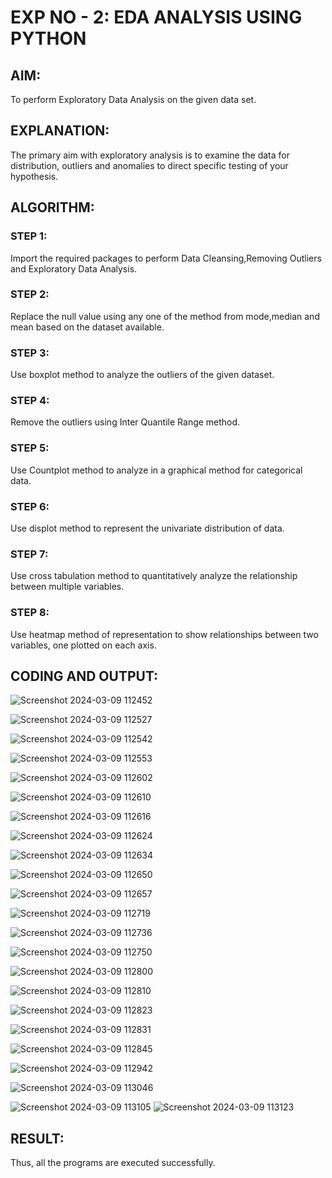 # EXP NO - 2: EDA ANALYSIS USING PYTHON
## AIM:

To perform Exploratory Data Analysis on the given data set.
      
## EXPLANATION:
  
The primary aim with exploratory analysis is to examine the data for distribution, outliers and anomalies to direct specific testing of your hypothesis.
  
## ALGORITHM:

### STEP 1: 

Import the required packages to perform Data Cleansing,Removing Outliers and Exploratory Data Analysis.

### STEP 2: 

Replace the null value using any one of the method from mode,median and mean based on the dataset available.

### STEP 3: 

Use boxplot method to analyze the outliers of the given dataset.

### STEP 4: 

Remove the outliers using Inter Quantile Range method.

### STEP 5: 

Use Countplot method to analyze in a graphical method for categorical data.

### STEP 6: 

Use displot method to represent the univariate distribution of data.

### STEP 7: 

Use cross tabulation method to quantitatively analyze the relationship between multiple variables.

### STEP 8: 

Use heatmap method of representation to show relationships between two variables, one plotted on each axis.

## CODING AND OUTPUT:

![Screenshot 2024-03-09 112452](https://github.com/Hari-Prasath-P-08/EXNO2DS/assets/139455593/6fac36a1-0c97-4388-958d-5053d24c7e72)

![Screenshot 2024-03-09 112527](https://github.com/Hari-Prasath-P-08/EXNO2DS/assets/139455593/d0cbc571-8382-40a0-bb73-3b11893acffc)

![Screenshot 2024-03-09 112542](https://github.com/Hari-Prasath-P-08/EXNO2DS/assets/139455593/69c48bf4-032f-49b6-85da-17bd4b25803c)

![Screenshot 2024-03-09 112553](https://github.com/Hari-Prasath-P-08/EXNO2DS/assets/139455593/5314cc2d-f095-41af-a6d0-91b6bf8eeb58)

![Screenshot 2024-03-09 112602](https://github.com/Hari-Prasath-P-08/EXNO2DS/assets/139455593/be7fdf71-f046-4713-9edd-fe2225fa1cb5)

![Screenshot 2024-03-09 112610](https://github.com/Hari-Prasath-P-08/EXNO2DS/assets/139455593/6d0bbf01-f604-4ab4-88c0-ec217271be6b)

![Screenshot 2024-03-09 112616](https://github.com/Hari-Prasath-P-08/EXNO2DS/assets/139455593/33e1b1c4-cfc0-480b-9bcf-18fd7c648d10)

![Screenshot 2024-03-09 112624](https://github.com/Hari-Prasath-P-08/EXNO2DS/assets/139455593/3754237c-619c-4a87-a32c-7b6ca523acae)

![Screenshot 2024-03-09 112634](https://github.com/Hari-Prasath-P-08/EXNO2DS/assets/139455593/d0d1a47c-616b-4f15-9138-80214953b516)

![Screenshot 2024-03-09 112650](https://github.com/Hari-Prasath-P-08/EXNO2DS/assets/139455593/4eb4ef69-803d-486d-ab9e-dc4e34e29ec4)

![Screenshot 2024-03-09 112657](https://github.com/Hari-Prasath-P-08/EXNO2DS/assets/139455593/e064cd72-197e-4d00-9dc3-41ed6447e12e)

![Screenshot 2024-03-09 112719](https://github.com/Hari-Prasath-P-08/EXNO2DS/assets/139455593/5e452027-f089-49bb-8b9c-20d10e686970)

![Screenshot 2024-03-09 112736](https://github.com/Hari-Prasath-P-08/EXNO2DS/assets/139455593/fc5b348f-68f8-4f6d-9edc-e94e8184309b)

![Screenshot 2024-03-09 112750](https://github.com/Hari-Prasath-P-08/EXNO2DS/assets/139455593/fffb7582-abaa-40d4-8142-c978759f6c51)

![Screenshot 2024-03-09 112800](https://github.com/Hari-Prasath-P-08/EXNO2DS/assets/139455593/7c2a95dc-268a-475e-aef9-dc84b75b7620)

![Screenshot 2024-03-09 112810](https://github.com/Hari-Prasath-P-08/EXNO2DS/assets/139455593/b3d77fb7-23b5-4dc4-8a33-89d2994ab92e)

![Screenshot 2024-03-09 112823](https://github.com/Hari-Prasath-P-08/EXNO2DS/assets/139455593/a05dcfb0-8717-4099-9536-ca3f491bc00c)

![Screenshot 2024-03-09 112831](https://github.com/Hari-Prasath-P-08/EXNO2DS/assets/139455593/737fd5d0-75f3-4bd2-8b32-18ff73efde8f)

![Screenshot 2024-03-09 112845](https://github.com/Hari-Prasath-P-08/EXNO2DS/assets/139455593/def25ac1-59b3-46b4-88e3-173f0c05ddcd)

![Screenshot 2024-03-09 112942](https://github.com/Hari-Prasath-P-08/EXNO2DS/assets/139455593/0697a538-5851-4cc7-94b6-2ac4e9087605)

![Screenshot 2024-03-09 113046](https://github.com/Hari-Prasath-P-08/EXNO2DS/assets/139455593/b4582088-078a-43e0-b403-3173e5c01bc9)

![Screenshot 2024-03-09 113105](https://github.com/Hari-Prasath-P-08/EXNO2DS/assets/139455593/56f108a9-3dc3-4a78-8617-f8d94be0aa82)
![Screenshot 2024-03-09 113123](https://github.com/Hari-Prasath-P-08/EXNO2DS/assets/139455593/1e295859-6006-4267-9f82-9d2af998eb38)

## RESULT:

Thus, all the programs are executed successfully.        
